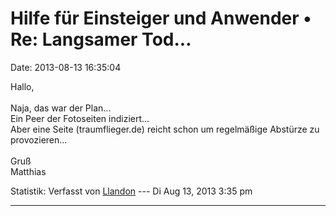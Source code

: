 Hilfe für Einsteiger und Anwender • Re: Langsamer Tod\...
=========================================================

Date: 2013-08-13 16:35:04

Hallo,\
\
Naja, das war der Plan\...\
Ein Peer der Fotoseiten indiziert\...\
Aber eine Seite (traumflieger.de) reicht schon um regelmäßige Abstürze
zu provozieren\...\
\
Gruß\
Matthias

Statistik: Verfasst von
[Llandon](http://forum.yacy-websuche.de/memberlist.php?mode=viewprofile&u=389)
--- Di Aug 13, 2013 3:35 pm

------------------------------------------------------------------------
